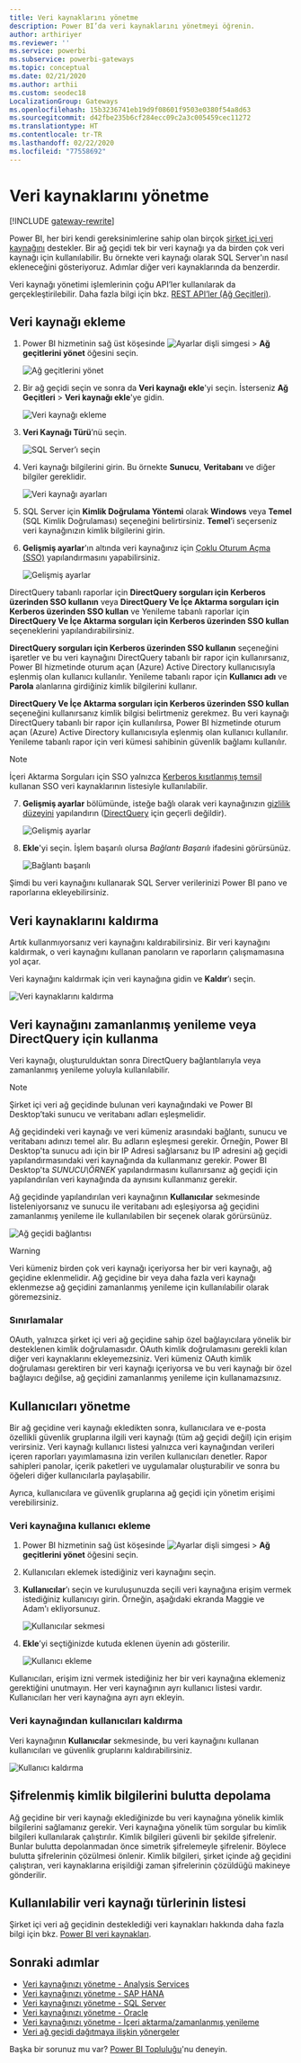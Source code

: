 ```yaml
---
title: Veri kaynaklarını yönetme
description: Power BI’da veri kaynaklarını yönetmeyi öğrenin.
author: arthiriyer
ms.reviewer: ''
ms.service: powerbi
ms.subservice: powerbi-gateways
ms.topic: conceptual
ms.date: 02/21/2020
ms.author: arthii
ms.custom: seodec18
LocalizationGroup: Gateways
ms.openlocfilehash: 15b3236741eb19d9f08601f9503e0380f54a8d63
ms.sourcegitcommit: d42fbe235b6cf284ecc09c2a3c005459cec11272
ms.translationtype: HT
ms.contentlocale: tr-TR
ms.lasthandoff: 02/22/2020
ms.locfileid: "77558692"
---
```

# <a name="manage-data-sources"></a>Veri kaynaklarını yönetme

[!INCLUDE [gateway-rewrite](includes/gateway-rewrite.md)]

Power BI, her biri kendi gereksinimlerine sahip olan birçok [şirket içi veri kaynağını](power-bi-data-sources.md) destekler. Bir ağ geçidi tek bir veri kaynağı ya da birden çok veri kaynağı için kullanılabilir. Bu örnekte veri kaynağı olarak SQL Server'ın nasıl ekleneceğini gösteriyoruz. Adımlar diğer veri kaynaklarında da benzerdir.

Veri kaynağı yönetimi işlemlerinin çoğu API’ler kullanılarak da gerçekleştirilebilir. Daha fazla bilgi için bkz. [REST API’ler (Ağ Geçitleri)](/rest/api/power-bi/gateways).

## <a name="add-a-data-source"></a>Veri kaynağı ekleme

1. Power BI hizmetinin sağ üst köşesinde ![Ayarlar dişli simgesi](media/service-gateway-data-sources/icon-gear.png) > **Ağ geçitlerini yönet** öğesini seçin.

    ![Ağ geçitlerini yönet](media/service-gateway-data-sources/manage-gateways.png)

2. Bir ağ geçidi seçin ve sonra da **Veri kaynağı ekle**'yi seçin. İsterseniz **Ağ Geçitleri** > **Veri kaynağı ekle**'ye gidin.

    ![Veri kaynağı ekleme](media/service-gateway-data-sources/add-data-source.png)

3. **Veri Kaynağı Türü**’nü seçin.

    ![SQL Server’ı seçin](media/service-gateway-data-sources/select-sql-server.png)

4. Veri kaynağı bilgilerini girin. Bu örnekte **Sunucu**, **Veritabanı** ve diğer bilgiler gereklidir. 

    ![Veri kaynağı ayarları](media/service-gateway-data-sources/data-source-settings.png)

5. SQL Server için **Kimlik Doğrulama Yöntemi** olarak **Windows** veya **Temel**  (SQL Kimlik Doğrulaması) seçeneğini belirtirsiniz. **Temel**’i seçerseniz veri kaynağınızın kimlik bilgilerini girin.

6. **Gelişmiş ayarlar**'ın altında veri kaynağınız için [Çoklu Oturum Açma (SSO)](service-gateway-sso-overview.md) yapılandırmasını yapabilirsiniz. 

    ![Gelişmiş ayarlar](media/service-gateway-data-sources/advanced-settings-02.png)

DirectQuery tabanlı raporlar için **DirectQuery sorguları için Kerberos üzerinden SSO kullanın** veya **DirectQuery Ve İçe Aktarma sorguları için Kerberos üzerinden SSO kullan** ve Yenileme tabanlı raporlar için **DirectQuery Ve İçe Aktarma sorguları için Kerberos üzerinden SSO kullan** seçeneklerini yapılandırabilirsiniz.

**DirectQuery sorguları için Kerberos üzerinden SSO kullanın** seçeneğini işaretler ve bu veri kaynağını DirectQuery tabanlı bir rapor için kullanırsanız, Power BI hizmetinde oturum açan (Azure) Active Directory kullanıcısıyla eşlenmiş olan kullanıcı kullanılır. Yenileme tabanlı rapor için **Kullanıcı adı** ve **Parola** alanlarına girdiğiniz kimlik bilgilerini kullanır.

**DirectQuery Ve İçe Aktarma sorguları için Kerberos üzerinden SSO kullan** seçeneğini kullanırsanız kimlik bilgisi belirtmeniz gerekmez. Bu veri kaynağı DirectQuery tabanlı bir rapor için kullanılırsa, Power BI hizmetinde oturum açan (Azure) Active Directory kullanıcısıyla eşlenmiş olan kullanıcı kullanılır.  Yenileme tabanlı rapor için veri kümesi sahibinin güvenlik bağlamı kullanılır.

> [!NOTE]
>İçeri Aktarma Sorguları için SSO yalnızca [Kerberos kısıtlanmış temsil](service-gateway-sso-kerberos.md) kullanan SSO veri kaynaklarının listesiyle kullanılabilir.

7. **Gelişmiş ayarlar** bölümünde, isteğe bağlı olarak veri kaynağınızın [gizlilik düzeyini](https://support.office.com/article/Privacy-levels-Power-Query-CC3EDE4D-359E-4B28-BC72-9BEE7900B540) yapılandırın ([DirectQuery](desktop-directquery-about.md) için geçerli değildir).

    ![Gelişmiş ayarlar](media/service-gateway-data-sources/advanced-settings.png)

8. **Ekle**'yi seçin. İşlem başarılı olursa *Bağlantı Başarılı* ifadesini görürsünüz.

    ![Bağlantı başarılı](media/service-gateway-data-sources/connection-successful.png)

Şimdi bu veri kaynağını kullanarak SQL Server verilerinizi Power BI pano ve raporlarına ekleyebilirsiniz.

## <a name="remove-a-data-source"></a>Veri kaynaklarını kaldırma

Artık kullanmıyorsanız veri kaynağını kaldırabilirsiniz. Bir veri kaynağını kaldırmak, o veri kaynağını kullanan panoların ve raporların çalışmamasına yol açar.

Veri kaynağını kaldırmak için veri kaynağına gidin ve **Kaldır**’ı seçin.

![Veri kaynaklarını kaldırma](media/service-gateway-data-sources/remove-data-source.png)

## <a name="use-the-data-source-for-scheduled-refresh-or-directquery"></a>Veri kaynağını zamanlanmış yenileme veya DirectQuery için kullanma

Veri kaynağı, oluşturulduktan sonra DirectQuery bağlantılarıyla veya zamanlanmış yenileme yoluyla kullanılabilir.

> [!NOTE]
>Şirket içi veri ağ geçidinde bulunan veri kaynağındaki ve Power BI Desktop’taki sunucu ve veritabanı adları eşleşmelidir.

Ağ geçidindeki veri kaynağı ve veri kümeniz arasındaki bağlantı, sunucu ve veritabanı adınızı temel alır. Bu adların eşleşmesi gerekir. Örneğin, Power BI Desktop'ta sunucu adı için bir IP Adresi sağlarsanız bu IP adresini ağ geçidi yapılandırmasındaki veri kaynağında da kullanmanız gerekir. Power BI Desktop'ta *SUNUCU\ÖRNEK* yapılandırmasını kullanırsanız ağ geçidi için yapılandırılan veri kaynağında da aynısını kullanmanız gerekir.

Ağ geçidinde yapılandırılan veri kaynağının **Kullanıcılar** sekmesinde listeleniyorsanız ve sunucu ile veritabanı adı eşleşiyorsa ağ geçidini zamanlanmış yenileme ile kullanılabilen bir seçenek olarak görürsünüz.

![Ağ geçidi bağlantısı](media/service-gateway-data-sources/gateway-connection.png)

> [!WARNING]
> Veri kümeniz birden çok veri kaynağı içeriyorsa her bir veri kaynağı, ağ geçidine eklenmelidir. Ağ geçidine bir veya daha fazla veri kaynağı eklenmezse ağ geçidini zamanlanmış yenileme için kullanılabilir olarak göremezsiniz.

### <a name="limitations"></a>Sınırlamalar

OAuth, yalnızca şirket içi veri ağ geçidine sahip özel bağlayıcılara yönelik bir desteklenen kimlik doğrulamasıdır. OAuth kimlik doğrulamasını gerekli kılan diğer veri kaynaklarını ekleyemezsiniz. Veri kümeniz OAuth kimlik doğrulaması gerektiren bir veri kaynağı içeriyorsa ve bu veri kaynağı bir özel bağlayıcı değilse, ağ geçidini zamanlanmış yenileme için kullanamazsınız.

## <a name="manage-users"></a>Kullanıcıları yönetme

Bir ağ geçidine veri kaynağı ekledikten sonra, kullanıcılara ve e-posta özellikli güvenlik gruplarına ilgili veri kaynağı (tüm ağ geçidi değil) için erişim verirsiniz. Veri kaynağı kullanıcı listesi yalnızca veri kaynağından verileri içeren raporları yayımlamasına izin verilen kullanıcıları denetler. Rapor sahipleri panolar, içerik paketleri ve uygulamalar oluşturabilir ve sonra bu öğeleri diğer kullanıcılarla paylaşabilir.

Ayrıca, kullanıcılara ve güvenlik gruplarına ağ geçidi için yönetim erişimi verebilirsiniz.

### <a name="add-users-to-a-data-source"></a>Veri kaynağına kullanıcı ekleme

1. Power BI hizmetinin sağ üst köşesinde ![Ayarlar dişli simgesi](media/service-gateway-data-sources/icon-gear.png) > **Ağ geçitlerini yönet** öğesini seçin.

2. Kullanıcıları eklemek istediğiniz veri kaynağını seçin.

3. **Kullanıcılar**’ı seçin ve kuruluşunuzda seçili veri kaynağına erişim vermek istediğiniz kullanıcıyı girin. Örneğin, aşağıdaki ekranda Maggie ve Adam'ı ekliyorsunuz.

    ![Kullanıcılar sekmesi](media/service-gateway-data-sources/users-tab.png)

4. **Ekle**’yi seçtiğinizde kutuda eklenen üyenin adı gösterilir.

    ![Kullanıcı ekleme](media/service-gateway-data-sources/add-user.png)

Kullanıcıları, erişim izni vermek istediğiniz her bir veri kaynağına eklemeniz gerektiğini unutmayın. Her veri kaynağının ayrı kullanıcı listesi vardır. Kullanıcıları her veri kaynağına ayrı ayrı ekleyin.

### <a name="remove-users-from-a-data-source"></a>Veri kaynağından kullanıcıları kaldırma

Veri kaynağının **Kullanıcılar** sekmesinde, bu veri kaynağını kullanan kullanıcıları ve güvenlik gruplarını kaldırabilirsiniz.

![Kullanıcı kaldırma](media/service-gateway-data-sources/remove-user.png)

## <a name="store-encrypted-credentials-in-the-cloud"></a>Şifrelenmiş kimlik bilgilerini bulutta depolama

Ağ geçidine bir veri kaynağı eklediğinizde bu veri kaynağına yönelik kimlik bilgilerini sağlamanız gerekir. Veri kaynağına yönelik tüm sorgular bu kimlik bilgileri kullanılarak çalıştırılır. Kimlik bilgileri güvenli bir şekilde şifrelenir. Bunlar bulutta depolanmadan önce simetrik şifrelemeyle şifrelenir. Böylece bulutta şifrelerinin çözülmesi önlenir. Kimlik bilgileri, şirket içinde ağ geçidini çalıştıran, veri kaynaklarına erişildiği zaman şifrelerinin çözüldüğü makineye gönderilir.

## <a name="list-of-available-data-source-types"></a>Kullanılabilir veri kaynağı türlerinin listesi

Şirket içi veri ağ geçidinin desteklediği veri kaynakları hakkında daha fazla bilgi için bkz. [Power BI veri kaynakları](power-bi-data-sources.md).

## <a name="next-steps"></a>Sonraki adımlar

* [Veri kaynağınızı yönetme - Analysis Services](service-gateway-enterprise-manage-ssas.md)
* [Veri kaynağınızı yönetme - SAP HANA](service-gateway-enterprise-manage-sap.md)
* [Veri kaynağınızı yönetme - SQL Server](service-gateway-enterprise-manage-sql.md)
* [Veri kaynağınızı yönetme - Oracle](service-gateway-onprem-manage-oracle.md)
* [Veri kaynağınızı yönetme - İçeri aktarma/zamanlanmış yenileme](service-gateway-enterprise-manage-scheduled-refresh.md)
* [Veri ağ geçidi dağıtmaya ilişkin yönergeler](service-gateway-deployment-guidance.md)

Başka bir sorunuz mu var? [Power BI Topluluğu](https://community.powerbi.com/)'nu deneyin.
